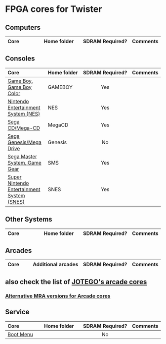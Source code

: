 # FPGA cores for Twister

<!-- cores_list_start -->

## Computers
|Core<img width=293/>| Home&nbsp;folder<img width=67/>| SDRAM&nbsp;Required? | Comments |
|:---|:---|:---:|:---:|


## Consoles
|Core<img width=293/>| Home&nbsp;folder<img width=67/>| SDRAM&nbsp;Required? | Comments |
|:---|:---|:---:|:---:|
| [Game Boy, Game Boy Color](https://github.com/MiSTer-devel/Gameboy_MiSTer) |GAMEBOY| Yes | |
| [Nintendo Entertainment System (NES)](https://github.com/MiSTer-devel/NES_MiSTer) |NES| Yes | |
| [Sega CD/Mega-CD](https://github.com/MiSTer-devel/MegaCD_MiSTer) |MegaCD| Yes | |
| [Sega Genesis/Mega Drive](https://github.com/MiSTer-devel/Genesis_MiSTer) |Genesis| No | |
| [Sega Master System, Game Gear](https://github.com/MiSTer-devel/SMS_MiSTer) |SMS| Yes | |
| [Super Nintendo Entertainment System (SNES)](https://github.com/MiSTer-devel/SNES_MiSTer) |SNES| Yes | |

## Other Systems
|Core<img width=293/>| Home&nbsp;folder<img width=67/>| SDRAM&nbsp;Required? | Comments |
|:---|:---|:---:|:---:|
<!-- cores_list_end -->

<!-- arcade_list_start -->
## Arcades

|Core<img width=293/>| Additional&nbsp;arcades | SDRAM&nbsp;Required? | Comments |
|:---|:---|:---:|:---:|

<!-- arcade_list_end -->

## also check the list of [JOTEGO's arcade cores](https://github.com/jotego/jtbin/wiki)

### [Alternative MRA versions for Arcade cores](https://github.com/MiSTer-devel/MRA-Alternatives_MiSTer)

<!-- cores_list_start -->

## Service
|Core<img width=293/>| Home&nbsp;folder<img width=67/>| SDRAM&nbsp;Required? | Comments |
|:---|:---|:---:|:---:|
| [Boot Menu](https://github.com/MiSTer-devel/Menu_MiSTer) | | No | |

<!-- cores_list_end -->
